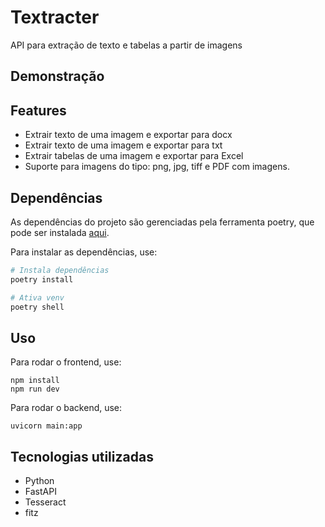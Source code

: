 # Textracter
API para extração de texto e tabelas a partir de imagens

## Demonstração


## Features
- Extrair texto de uma imagem e exportar para docx
- Extrair texto de uma imagem e exportar para txt
- Extrair tabelas de uma imagem e exportar para Excel
- Suporte para imagens do tipo: png, jpg, tiff e PDF com imagens.


## Dependências
As dependências do projeto são gerenciadas pela ferramenta poetry, que pode ser instalada [aqui](https://python-poetry.org/docs/#installing-with-pipx).

Para instalar as dependências, use:
```sh
# Instala dependências
poetry install

# Ativa venv
poetry shell
```



## Uso
Para rodar o frontend, use:
```
npm install
npm run dev
```

Para rodar o backend, use:
```
uvicorn main:app
```



## Tecnologias utilizadas
- Python
- FastAPI
- Tesseract
- fitz

